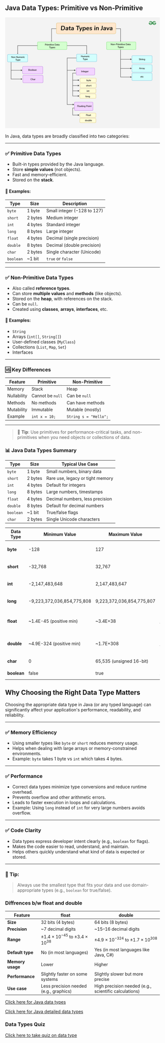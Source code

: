 ## Java Data Types: Primitive vs Non-Primitive

<img src="java-data-types.png" alt="Flowers in Chania">



In Java, data types are broadly classified into two categories:

---

### ✅ Primitive Data Types

- Built-in types provided by the Java language.
- Store **simple values** (not objects).
- Fast and memory-efficient.
- Stored on the **stack**.

#### 🔹 Examples:

| Type     | Size     | Description                 |
|----------|----------|-----------------------------|
| `byte`   | 1 byte   | Small integer (−128 to 127) |
| `short`  | 2 bytes  | Medium integer              |
| `int`    | 4 bytes  | Standard integer            |
| `long`   | 8 bytes  | Large integer               |
| `float`  | 4 bytes  | Decimal (single precision)  |
| `double` | 8 bytes  | Decimal (double precision)  |
| `char`   | 2 bytes  | Single character (Unicode)  |
| `boolean`| ~1 bit   | `true` or `false`           |

---

### ✅ Non-Primitive Data Types

- Also called **reference types**.
- Can store **multiple values** and **methods** (like objects).
- Stored on the **heap**, with references on the stack.
- Can be `null`.
- Created using **classes**, **arrays**, **interfaces**, etc.

#### 🔹 Examples:
- `String`
- Arrays (`int[]`, `String[]`)
- User-defined classes (`MyClass`)
- Collections (`List`, `Map`, `Set`)
- Interfaces

---

### 🆚 Key Differences

| Feature             | Primitive           | Non-Primitive             |
|---------------------|---------------------|----------------------------|
| Memory              | Stack               | Heap                      |
| Nullability         | Cannot be `null`    | Can be `null`             |
| Methods             | No methods          | Can have methods          |
| Mutability          | Immutable           | Mutable (mostly)          |
| Example             | `int x = 10;`       | `String s = "Hello";`     |

---

> 🧠 **Tip**: Use primitives for performance-critical tasks, and non-primitives when you need objects or collections of data.




### 📊 Java Data Types Summary

| Type     | Size     | Typical Use Case               |
|----------|----------|--------------------------------|
| `byte`   | 1 byte   | Small numbers, binary data     |
| `short`  | 2 bytes  | Rare use, legacy or tight memory |
| `int`    | 4 bytes  | Default for integers           |
| `long`   | 8 bytes  | Large numbers, timestamps      |
| `float`  | 4 bytes  | Decimal numbers, less precision |
| `double` | 8 bytes  | Default for decimal numbers    |
| `boolean`| ~1 bit   | True/false flags               |
| `char`   | 2 bytes  | Single Unicode characters      |


| Data Type  | Minimum Value                           | Maximum Value                          | Notes                                  |
|------------|-----------------------------------------|----------------------------------------|----------------------------------------|
| **byte**   | -128                                    | 127                                    | 8-bit signed integer                   |
| **short**  | -32,768                                 | 32,767                                 | 16-bit signed integer                  |
| **int**    | -2,147,483,648                          | 2,147,483,647                          | 32-bit signed integer                  |
| **long**   | -9,223,372,036,854,775,808              | 9,223,372,036,854,775,807              | 64-bit signed integer                  |
| **float**  | ~1.4E-45 (positive min)                 | ~3.4E+38                               | 32-bit IEEE 754 floating point         |
| **double** | ~4.9E-324 (positive min)                | ~1.7E+308                              | 64-bit IEEE 754 floating point         |
| **char**   | 0                                       | 65,535 (unsigned 16-bit)               | Unicode character                      |
| **boolean**| false                                   | true                                   | Only two values                        |




## Why Choosing the Right Data Type Matters

Choosing the appropriate data type in Java (or any typed language) can significantly affect your application's performance, readability, and reliability.

---

### ✅ Memory Efficiency
- Using smaller types like `byte` or `short` reduces memory usage.
- Helps when dealing with large arrays or memory-constrained environments.
- Example: `byte` takes 1 byte vs `int` which takes 4 bytes.

---

### ✅ Performance
- Correct data types minimize type conversions and reduce runtime overhead.
- Prevents overflow and other arithmetic errors.
- Leads to faster execution in loops and calculations.
- Example: Using `long` instead of `int` for very large numbers avoids overflow.

---

### ✅ Code Clarity
- Data types express developer intent clearly (e.g., `boolean` for flags).
- Makes the code easier to read, understand, and maintain.
- Helps others quickly understand what kind of data is expected or stored.

---

### 🧠 Tip:
> Always use the smallest type that fits your data and use domain-appropriate types (e.g., `boolean` for true/false).

### Diffrences b/w float and double
| Feature           | **float**                           | **double**                           |
|------------------|-------------------------------------|--------------------------------------|
| **Size**          | 32 bits (4 bytes)                  | 64 bits (8 bytes)                    |
| **Precision**     | ~7 decimal digits                  | ~15–16 decimal digits                |
| **Range**         | ±1.4 × 10<sup>−45</sup> to ±3.4 × 10<sup>38</sup> | ±4.9 × 10<sup>−324</sup> to ±1.7 × 10<sup>308</sup> |
| **Default type**  | No (in most languages)             | Yes (in most languages like Java, C#)|
| **Memory usage**  | Lower                              | Higher                               |
| **Performance**   | Slightly faster on some systems    | Slightly slower but more precise     |
| **Use case**      | Less precision needed (e.g., graphics) | High precision needed (e.g., scientific calculations) |


<a href="https://gist.github.com/igorbotian/ace3863672fb182c07ea88c57b355b98/">Click here for Java data types</a>

<a href="https://www.geeksforgeeks.org/data-types-in-java/">Click here for Java detailed data types</a>

<h3>Data Types Quiz</h3>
<a href="Questions.md">Click here to take quiz on data type</a>

